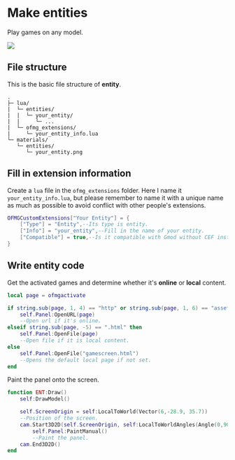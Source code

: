 # Make entities

Play games on any model.

![](https://obscureimage.netlify.app/posts/20240122194717_1.jpg)

## File structure

This is the basic file structure of **entity**.

```
.
├─ lua/
|  └─ entities/
|  |  └─ your_entity/
|  |     └─ ...
|  └─ ofmg_extensions/
|     └─ your_entity_info.lua
└─ materials/
   └─ entities/
      └─ your_entity.png
```

## Fill in extension information

Create a `lua` file in the `ofmg_extensions` folder. Here I name it `your_entity_info.lua`, but please remember to name it with a unique name as much as possible to avoid conflict with other people's extensions.

```lua
OFMGCustomExtensions["Your Entity"] = {
    ["Type"] = "Entity",--Its type is entity.
    ["Info"] = "your_entity",--Fill in the name of your entity.
    ["Compatible"] = true,--Is it compatible with Gmod without CEF installed?
}
```

## Write entity code

Get the activated games and determine whether it's **online** or **local** content.


```lua
local page = ofmgactivate

if string.sub(page, 1, 4) == "http" or string.sub(page, 1, 6) == "asset:" then
    self.Panel:OpenURL(page)
    --Open url if it's online.
elseif string.sub(page, -5) == ".html" then
    self.Panel:OpenFile(page)
    --Open file if it is local content.
else
    self.Panel:OpenFile("gamescreen.html")
    --Opens the default local page if not set.
end
```

Paint the panel onto the screen.

```lua
function ENT:Draw()
	self:DrawModel()

	self.ScreenOrigin = self:LocalToWorld(Vector(6,-28.9, 35.7))
	--Position of the screen.
	cam.Start3D2D(self.ScreenOrigin, self:LocalToWorldAngles(Angle(0,90,90)), 0.0304)
		self.Panel:PaintManual()
    	--Paint the panel.
	cam.End3D2D()
end
```

